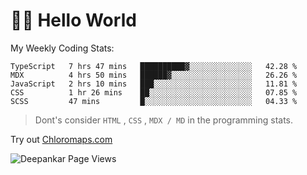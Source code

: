 # 👋🏽 Hello World 

<!--![Deepankar's github stats](https://github-readme-stats.vercel.app/api?username=Deep-Codes&count_private=true&show_icons=true&theme=radical)-->
My Weekly Coding Stats:

<!--START_SECTION:waka-->
```text
TypeScript   7 hrs 47 mins   ██████████▓░░░░░░░░░░░░░░   42.28 % 
MDX          4 hrs 50 mins   ██████▓░░░░░░░░░░░░░░░░░░   26.26 % 
JavaScript   2 hrs 10 mins   ███░░░░░░░░░░░░░░░░░░░░░░   11.81 % 
CSS          1 hr 26 mins    ██░░░░░░░░░░░░░░░░░░░░░░░   07.85 % 
SCSS         47 mins         █░░░░░░░░░░░░░░░░░░░░░░░░   04.33 % 
```
<!--END_SECTION:waka-->

> Dont's consider `HTML` , `CSS` , `MDX / MD` in the programming stats.

Try out [Chloromaps.com](https://www.chloromaps.com/)

<p align="left"> <img src="https://komarev.com/ghpvc/?username=Deep-Codes&label=Views&color=blue&style=plastic" alt="Deepankar Page Views" /> </p>
